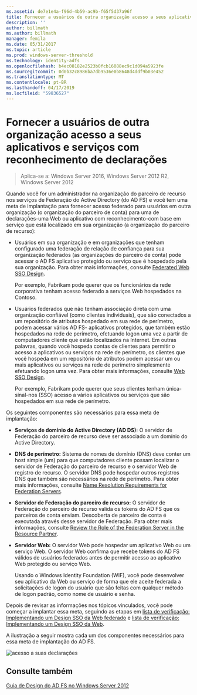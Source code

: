 ```yaml
---
ms.assetid: de7e1e4a-f96d-4b59-ac9b-f65f5d37a96f
title: Fornecer a usuários de outra organização acesso a seus aplicativos e serviços com reconhecimento de declarações
description: ''
author: billmath
ms.author: billmath
manager: femila
ms.date: 05/31/2017
ms.topic: article
ms.prod: windows-server-threshold
ms.technology: identity-adfs
ms.openlocfilehash: b4ec08182e2523b0fcb16088ec9c1d094a5923fe
ms.sourcegitcommit: 0d0b32c8986ba7db9536e0b8648d4ddf9b03e452
ms.translationtype: MT
ms.contentlocale: pt-BR
ms.lasthandoff: 04/17/2019
ms.locfileid: "59836527"
---
```

# <a name="provide-users-in-another-organization-access-to-your-claims-aware-applications-and-services"></a>Fornecer a usuários de outra organização acesso a seus aplicativos e serviços com reconhecimento de declarações

>Aplica-se a: Windows Server 2016, Windows Server 2012 R2, Windows Server 2012

Quando você for um administrador na organização do parceiro de recurso nos serviços de Federação do Active Directory \(do AD FS\) e você tem uma meta de implantação para fornecer acesso federado para usuários em outra organização \(o organização do parceiro de conta\) para uma de declarações\-uma Web ou aplicativo com reconhecimento\-com base em serviço que está localizado em sua organização \(a organização do parceiro de recurso\):  
  
-   Usuários em sua organização e em organizações que tenham configurado uma federação de relação de confiança para sua organização federados \(as organizações do parceiro de conta\) pode acessar o AD FS aplicativo protegido ou serviço que é hospedado pela sua organização. Para obter mais informações, consulte [Federated Web SSO Design](Federated-Web-SSO-Design.md).  
  
    Por exemplo, Fabrikam pode querer que os funcionários da rede corporativa tenham acesso federado a serviços Web hospedados na Contoso.  
  
-   Usuários federados que não tenham associação direta com uma organização confiável \(como clientes individuais\), que são conectados a um repositório de atributos hospedado em sua rede de perímetro, podem acessar vários AD FS\- aplicativos protegidos, que também estão hospedados na rede de perímetro, efetuando logon uma vez a partir de computadores cliente que estão localizados na Internet. Em outras palavras, quando você hospeda contas de clientes para permitir o acesso a aplicativos ou serviços na rede de perímetro, os clientes que você hospeda em um repositório de atributos podem acessar um ou mais aplicativos ou serviços na rede de perímetro simplesmente efetuando logon uma vez. Para obter mais informações, consulte [Web SSO Design](Web-SSO-Design.md).  
  
    Por exemplo, Fabrikam pode querer que seus clientes tenham única\-sinal\-nos \(SSO\) acesso a vários aplicativos ou serviços que são hospedados em sua rede de perímetro.  
  
Os seguintes componentes são necessários para essa meta de implantação:  
  
-   **Serviços de domínio do Active Directory \(AD DS\):** O servidor de Federação do parceiro de recurso deve ser associado a um domínio do Active Directory.  
  
-   **DNS de perímetro:** Sistema de nomes de domínio \(DNS\) deve conter um host simple \(um\) para que computadores cliente possam localizar o servidor de Federação do parceiro de recurso e o servidor Web de registro de recurso. O servidor DNS pode hospedar outros registros DNS que também são necessários na rede de perímetro. Para obter mais informações, consulte [Name Resolution Requirements for Federation Servers](Name-Resolution-Requirements-for-Federation-Servers.md).  
  
-   **Servidor de Federação do parceiro de recurso:** O servidor de Federação do parceiro de recurso valida os tokens do AD FS que os parceiros de conta enviam. Descoberta de parceiro de conta é executada através desse servidor de Federação. Para obter mais informações, consulte [Review the Role of the Federation Server in the Resource Partner](Review-the-Role-of-the-Federation-Server-in-the-Resource-Partner.md).  
  
-   **Servidor Web:** O servidor Web pode hospedar um aplicativo Web ou um serviço Web. O servidor Web confirma que recebe tokens do AD FS válidos de usuários federados antes de permitir acesso ao aplicativo Web protegido ou serviço Web.  
  
    Usando o Windows Identity Foundation \(WIF\), você pode desenvolver seu aplicativo da Web ou serviço de forma que ele aceite federada a solicitações de logon do usuário que são feitas com qualquer método de logon padrão, como nome de usuário e senha.  
  
Depois de revisar as informações nos tópicos vinculados, você pode começar a implantar essa meta, seguindo as etapas em [lista de verificação: Implementando um Design SSO da Web federado](../../ad-fs/deployment/Checklist--Implementing-a-Federated-Web-SSO-Design.md) e [lista de verificação: Implementando um Design SSO da Web](../../ad-fs/deployment/Checklist--Implementing-a-Web-SSO-Design.md).  
  
A ilustração a seguir mostra cada um dos componentes necessários para essa meta de implantação do AD FS.  
  
![acesso a suas declarações](media/75358b16-2a6f-4e16-9cc4-b0e614480305.gif)  
  
## <a name="see-also"></a>Consulte também
[Guia de Design do AD FS no Windows Server 2012](AD-FS-Design-Guide-in-Windows-Server-2012.md)
